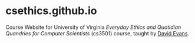 # csethics.github.io

Course Website for University of Virginia _Everyday Ethics and Quotidian Quandries for Computer Scientists_ (cs3501) course, taught by [David Evans](https://www.cs.virginia.edu/evans).
